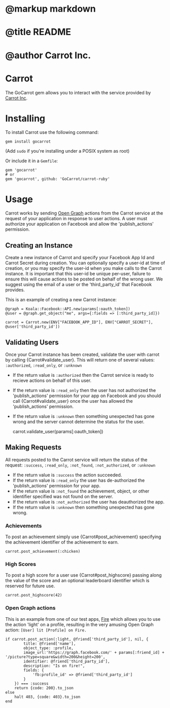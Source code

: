 # @markup markdown
# @title README
# @author Carrot Inc.

Carrot
============
The GoCarrot gem allows you to interact with the service provided by [Carrot Inc](http://gocarrot.com).

# Installing
To install Carrot use the following command:

	gem install gocarrot

(Add `sudo` if you're installing under a POSIX system as root)

Or include it in a `Gemfile`:

	gem 'gocarrot'
	# or
	gem 'gocarrot', github: 'GoCarrot/carrot-ruby'

# Usage
Carrot works by sending [Open Graph](https://developers.facebook.com/docs/concepts/opengraph/) actions from the Carrot service at the request of your application in response to user actions. A user must authorize your application on Facebook and allow the 'publish_actions' permission.

## Creating an Instance
Create a new instance of Carrot and specify your Facebook App Id and Carrot Secret during creation. You can optionally specify a user-id at time of creation, or you may specify the user-id when you make calls to the Carrot instance. It is important that this user-id be unique per-user, failure to ensure this will cause actions to be posted on behalf of the wrong user. We suggest using the email of a user or the 'third_party_id' that Facebook provides.

This is an example of creating a new Carrot instance:

	@graph = Koala::Facebook::API.new(params[:oauth_token])
	@user = @graph.get_object("me", args={:fields => [:third_party_id]})

	carrot = Carrot.new(ENV["FACEBOOK_APP_ID"], ENV["CARROT_SECRET"], @user['third_party_id'])

## Validating Users
Once your Carrot instance has been created, validate the user with carrot by calling {Carrot#validate_user}. This will return one of several values: `:authorized`, `:read_only`, or `:unknown`

* If the return value is `:authorized` then the Carrot service is ready to recieve actions on behalf of this user.
* If the return value is `:read_only` then the user has not authorized the 'publish_actions' permission for your app on Facebook and you should call {Carrot#validate_user} once the user has allowed the 'publish_actions' permission.
* If the return value is `:unknown` then something unexpected has gone wrong and the server cannot determine the status for the user.

	carrot.validate_user(params[:oauth_token])

## Making Requests

All requests posted to the Carrot service will return the status of the request: `:success`, `:read_only`, `:not_found`, `:not_authorized`, or `:unknown`

* If the return value is `:success` the action succeeded.
* If the return value is `:read_only` the user has de-authorized the 'publish_actions' permission for your app.
* If the return value is `:not_found` the achievement, object, or other identifier specified was not found on the server.
* If the return value is `:not_authorized` the user has deauthorized the app.
* If the return value is `:unknown` then something unexpected has gone wrong.

### Achievements
To post an achievement simply use {Carrot#post_achievement} specifying the achievement identifier of the achievement to earn.

	carrot.post_achievement(:chicken)

### High Scores
To post a high score for a user use {Carrot#post_highscore} passing along the value of the score and an optional leaderboard identifier which is reserved for future use.

	carrot.post_highscore(42)

### Open Graph actions
This is an example from one of our test apps, [Fire](https://apps.facebook.com/litonfire) which allows you to use the action 'light' on a profile, resulting in the very amusing Open Graph action: `[User] lit [Profile] on Fire.`

	if carrot.post_action(:light, @friend['third_party_id'], nil, {
			title: @friend['name'],
			object_type: :profile,
			image_url:'https://graph.facebook.com/' + params[:friend_id] + '/picture?type=square&width=200&height=200',
			identifier: @friend['third_party_id'],
			description: "Is on fire!",
			fields: {
				'fb:profile_id' => @friend['third_party_id']
			}
		}) === :success
		return {code: 200}.to_json
	else
		halt 403, {code: 403}.to_json
	end
